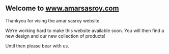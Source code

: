 ## Welcome to www.amarsasroy.com

Thankyou for vising the amar sasroy website.

We’re working hard to make this website available soon. You will then find a new design and our new collection of products!

Until then please bear with us.

